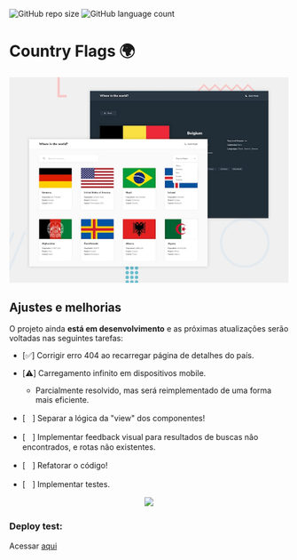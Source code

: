 ![GitHub repo size](https://img.shields.io/github/repo-size/nathanlsdev/countries-flags?style=for-the-badge)
![GitHub language count](https://img.shields.io/github/languages/count/nathanlsdev/countries-flags?style=for-the-badge)

# Country Flags 🌍
  <div align="center">
    <a href="https://countries-flags-tau.vercel.app/" target="_blank">
      <img src="https://raw.githubusercontent.com/NathanlsDev/countries-flags/main/docs/design/desktop-preview.jpg" alt="imagem ilustrativa da aplicação countries flags" width="600"/>
    </a>
  </div>
  
## Ajustes e melhorias

O projeto ainda <strong>está em desenvolvimento</strong> e as próximas atualizações serão voltadas nas seguintes tarefas:

- [✅] Corrigir erro 404 ao recarregar página de detalhes do país.

- [⚠️] Carregamento infinito em dispositivos mobile.
  * Parcialmente resolvido, mas será reimplementado de uma forma mais eficiente.

- [ㅤ] Separar a lógica da "view" dos componentes!
- [ㅤ] Implementar feedback visual para resultados de buscas não encontrados, e rotas não existentes.
- [ㅤ] Refatorar o código! 
- [ㅤ] Implementar testes. 

<div align="center">
  <img src="https://media4.giphy.com/media/v1.Y2lkPTc5MGI3NjExbThwZ2tzMzk1ejRwN3FkYmRuMzIxNTFwN21ybnVmeGR1bXpocTRvciZlcD12MV9pbnRlcm5hbF9naWZfYnlfaWQmY3Q9Zw/13HBDT4QSTpveU/giphy.webp" />
</div>

### Deploy test:

Acessar <a href="https://countries-flags-tau.vercel.app/" target="_blank">aqui</a>
